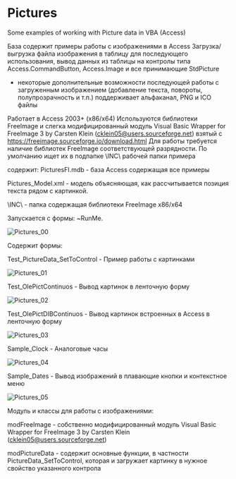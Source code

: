 # Pictures
Some examples of working with Picture data in VBA (Access)

База содержит примеры работы с изображениями в Access 
Загрузка/выгрузка файла изображения в таблицу для последующего использования,
вывод данных из таблицы на контролы типа Access.CommandButton, Access.Image и все принимающие StdPicture
+ некоторые дополнительные возможности последующей работы с загруженным изображением (добавление текста, повороты, полупрозрачность и т.п.)
поддерживает альфаканал, PNG и ICO файлы

Работает в Access 2003+ (x86/x64)
Используются библиотеки FreeImage и слегка модифицированный модуль Visual Basic Wrapper for FreeImage 3 by Carsten Klein (cklein05@users.sourceforge.net) взятый с https://freeimage.sourceforge.io/download.html
Для работы требуется наличие библиотек FreeImage соответствующей разрядности.
По умолчанию ищет их в подпапке \INC\ рабочей папки примера

содержит:
PicturesFI.mdb - база Access содержащая все примеры 

Pictures_Model.xml - модель объясняющая, как рассчитывается позиция текста рядом с картинкой.

\INC\ - папка содержащая библиотеки FreeImage x86/x64


Запускается с формы: ~RunMe.

![Pictures_00](https://github.com/iKaRus-VLZ/Pictures/assets/8457437/bbad6b9f-9cb2-45e6-8a3e-165387e4b3c3)

Содержит формы:

Test_PictureData_SetToControl - Пример работы с картинками

![Pictures_01](https://github.com/iKaRus-VLZ/Pictures/assets/8457437/14419edb-ec07-4e56-b213-6311203eeaa4)

Test_OlePictContinuos - Вывод картинок в ленточную форму

![Pictures_02](https://github.com/iKaRus-VLZ/Pictures/assets/8457437/9bfed7c7-d93b-4a6f-9c0f-938232e4015a)

Test_OlePictDIBContinuos - Вывод картинок встроенных в Access в ленточную форму

![Pictures_03](https://github.com/iKaRus-VLZ/Pictures/assets/8457437/3090e749-ba47-46de-a6f3-5a04dac58c62)

Sample_Clock - Аналоговые часы

![Pictures_04](https://github.com/iKaRus-VLZ/Pictures/assets/8457437/e207ee53-f88f-46a6-93db-e8dda5c6c468)

Sample_Dates - Вывод изображений в плавающие кнопки и контекстное меню

![Pictures_05](https://github.com/iKaRus-VLZ/Pictures/assets/8457437/673ada70-225f-435b-8b75-808ac36c0847)

Модуль и классы для работы с изображениями:

modFreeImage - собственно модифицированный модуль Visual Basic Wrapper for FreeImage 3 by Carsten Klein (cklein05@users.sourceforge.net)

modPictureData - содержит основные функции, в частности PictureData_SetToControl, которая и загружает картинку в нужное свойство указанного контрола

